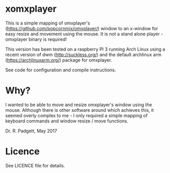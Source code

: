 xomxplayer
==========

This is a simple mapping of omxplayer's (https://github.com/popcornmix/omxplayer/) window to an x-window for easy resize and movement using the mouse. It is not a stand alone player - omxplayer binary is required!

This version has been tested on a raspberry PI 3 running Arch Linux using a recent version of dwm (http://suckless.org/) and the default archlinux arm (https://archlinuxarm.org/) package for omxplayer.

See code for configuration and compile instructions.

Why?
====

I wanted to be able to move and resize omxplayer's window using the mouse. Although there is other software around which achieves this, it seemed overly complex to me - I only required a simple mapping of keyboard commands and window resize / move functions.

Dr. R. Padgett, May 2017

Licence
=========

See LICENCE file for details.
